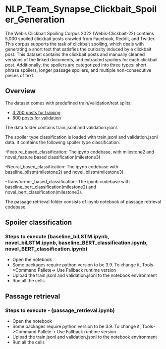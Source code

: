 # NLP_Team_Synapse_Clickbait_Spoiler_Generation
The Webis Clickbait Spoiling Corpus 2022 (Webis-Clickbait-22) contains 5,000 spoiled clickbait posts crawled from Facebook, Reddit, and Twitter.
This corpus supports the task of clickbait spoiling, which deals with generating a short text that satisfies the curiosity induced by a clickbait post.
This dataset contains the clickbait posts and manually cleaned versions of the linked documents, and extracted spoilers for each clickbait post.
Additionally, the spoilers are categorized into three types: short phrase spoilers, longer passage spoilers, and multiple non-consecutive pieces of text.

## Overview

The dataset comes with predefined train/validation/test splits:

- [3,200 posts for training](training.jsonl)
- [800 posts for validation](validation.jsonl)

The data folder contains train.jsonl and validation.jsonl. 

The spoiler type classification is loaded with train.jsonl and validation.jsonl data. It contains the following  spoiler type classification:

-Feature_based_classification: The ipynb codebase, with milestone2 and novel_feature based classification(milestone3)

-Neural_based_classification: The ipynb codebase with baseline_bilstm(milestone2) and novel_bilstm(milestone3).

-Transformer_based_classification: The ipynb codebase with baseline_bert_classification(milestone2) and novel_bert_classification(milestone3).

The passage retrieval folder consists of ipynb notebook of passage retrieval codebase. 

## Spoiler classification

### Steps to execute (baseline_biLSTM.ipynb, novel_biLSTM.ipynb, baseline_BERT_classification.ipynb, novel_BERT_classification.ipynb)

* Open the notebook
* Some packages require python version to be 3.9. To change it, Tools->Command Pallete-> Use Fallback runtime version
* Upload the train.jsonl and validation.jsonl to the notebook environment
* Run all the cells

## Passage retrieval

### Steps to execute - (passage_retrieval.ipynb)
* Open the notebook
* Some packages require python version to be 3.9. To change it, Tools->Command Pallete-> Use Fallback runtime version
* Upload the train.jsonl and validation.jsonl to the notebook environment
* Run all the cells
